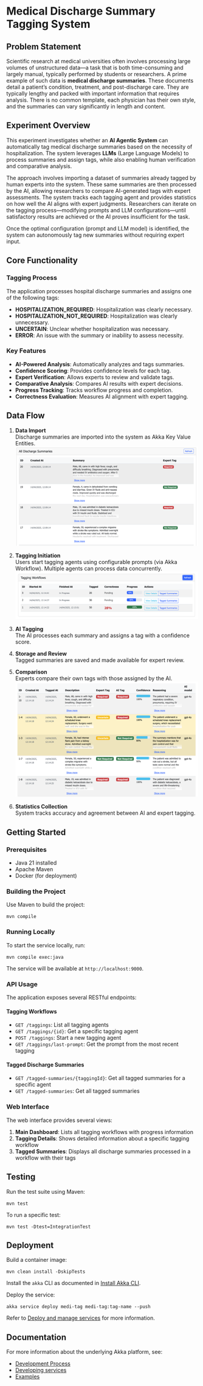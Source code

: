 # Medical Discharge Summary Tagging System 

## Problem Statement

Scientific research at medical universities often involves processing large volumes of unstructured data—a task that 
is both time-consuming and largely manual, typically performed by students or researchers. A prime example of such 
data is **medical discharge summaries**. These documents detail a patient’s condition, treatment, and post-discharge 
care. They are typically lengthy and packed with important information that requires analysis. There is no common 
template, each physician has their own style, and the summaries can vary significantly in length and content. 

## Experiment Overview

This experiment investigates whether an **AI Agentic System** can automatically tag medical discharge summaries based on the necessity of hospitalization. The system leverages **LLMs** (Large Language Models) to process summaries and assign tags, while also enabling human verification and comparative analysis.

The approach involves importing a dataset of summaries already tagged by human experts into the system. These same summaries are then processed by the AI, allowing researchers to compare AI-generated tags with expert assessments. The system tracks each tagging agent and provides statistics on how well the AI aligns with expert judgments. Researchers can iterate on the tagging process—modifying prompts and LLM configurations—until satisfactory results are achieved or the AI proves insufficient for the task.

Once the optimal configuration (prompt and LLM model) is identified, the system can autonomously tag new summaries without requiring expert input.

## Core Functionality

### Tagging Process

The application processes hospital discharge summaries and assigns one of the following tags:

- **HOSPITALIZATION_REQUIRED**: Hospitalization was clearly necessary.
- **HOSPITALIZATION_NOT_REQUIRED**: Hospitalization was clearly unnecessary.
- **UNCERTAIN**: Unclear whether hospitalization was necessary.
- **ERROR**: An issue with the summary or inability to assess necessity.

### Key Features

- **AI-Powered Analysis**: Automatically analyzes and tags summaries.
- **Confidence Scoring**: Provides confidence levels for each tag.
- **Expert Verification**: Allows experts to review and validate tags.
- **Comparative Analysis**: Compares AI results with expert decisions.
- **Progress Tracking**: Tracks workflow progress and completion.
- **Correctness Evaluation**: Measures AI alignment with expert tagging.

## Data Flow

1. **Data Import**  
   Discharge summaries are imported into the system as Akka Key Value Entities.  
   ![discharge_summaries.png](docs/discharge_summaries.png)

2. **Tagging Initiation**  
   Users start tagging agents using configurable prompts (via Akka Workflow). Multiple agents can process data concurrently.  
   ![tagging_workflows.png](docs/tagging_workflows.png)

3. **AI Tagging**  
   The AI processes each summary and assigns a tag with a confidence score.

4. **Storage and Review**  
   Tagged summaries are saved and made available for expert review.

5. **Comparison**  
   Experts compare their own tags with those assigned by the AI.  
   ![tagged_discharge_summaries.png](docs/tagged_discharge_summaries.png)

6. **Statistics Collection**  
   System tracks accuracy and agreement between AI and expert tagging.

## Getting Started

### Prerequisites

- Java 21 installed
- Apache Maven
- Docker (for deployment)

### Building the Project

Use Maven to build the project:

```shell
mvn compile
```

### Running Locally

To start the service locally, run:

```shell
mvn compile exec:java
```

The service will be available at `http://localhost:9000`.

### API Usage

The application exposes several RESTful endpoints:

#### Tagging Workflows

- `GET /taggings`: List all tagging agents
- `GET /taggings/{id}`: Get a specific tagging agent
- `POST /taggings`: Start a new tagging agent
- `GET /taggings/last-prompt`: Get the prompt from the most recent tagging

#### Tagged Discharge Summaries

- `GET /tagged-summaries/{taggingId}`: Get all tagged summaries for a specific agent
- `GET /tagged-summaries`: Get all tagged summaries

### Web Interface

The web interface provides several views:

1. **Main Dashboard**: Lists all tagging workflows with progress information
2. **Tagging Details**: Shows detailed information about a specific tagging workflow
3. **Tagged Summaries**: Displays all discharge summaries processed in a workflow with their tags

## Testing

Run the test suite using Maven:

```shell
mvn test
```

To run a specific test:

```shell
mvn test -Dtest=IntegrationTest
```

## Deployment

Build a container image:

```shell
mvn clean install -DskipTests
```

Install the `akka` CLI as documented in [Install Akka CLI](https://doc.akka.io/reference/cli/index.html).

Deploy the service:

```shell
akka service deploy medi-tag medi-tag:tag-name --push
```

Refer to [Deploy and manage services](https://doc.akka.io/operations/services/deploy-service.html) for more information.

## Documentation

For more information about the underlying Akka platform, see:
- [Development Process](https://doc.akka.io/concepts/development-process.html)
- [Developing services](https://doc.akka.io/java/index.html)
- [Examples](https://doc.akka.io/java/samples.html)
